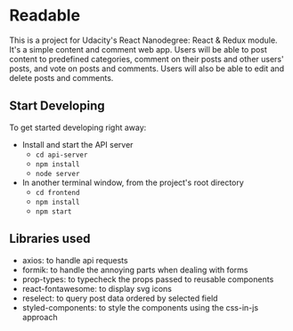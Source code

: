 # Readable

This is a project for Udacity's React Nanodegree: React & Redux module. It's a simple content and comment web app. Users will be able to post content to predefined categories, comment on their posts and other users' posts, and vote on posts and comments. Users will also be able to edit and delete posts and comments.

## Start Developing

To get started developing right away:

* Install and start the API server
    - `cd api-server`
    - `npm install`
    - `node server`
* In another terminal window, from the project's root directory
    - `cd frontend`
    - `npm install`
    - `npm start`

## Libraries used

- axios: to handle api requests
- formik: to handle the annoying parts when dealing with forms
- prop-types: to typecheck the props passed to reusable components
- react-fontawesome: to display svg icons
- reselect: to query post data ordered by selected field
- styled-components: to style the components using the css-in-js approach
